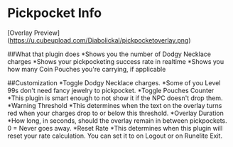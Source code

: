 # Pickpocket Info
[Overlay Preview] (https://u.cubeupload.com/Diabolickal/pickpocketoverlay.png)

##What that plugin does
*Shows you the number of Dodgy Necklace charges
*Shows your pickpocketing success rate in realtime
*Shows you how many Coin Pouches you're carrying, if applicable

##Customization
*Toggle Dodgy Necklace charges.
    *Some of you Level 99s don't need fancy jewelry to pickpocket.
*Toggle Pouches Counter
    *This  plugin is smart enough to not show it if the NPC doesn't drop them.
*Warning Threshold
    *This determines when the text on the overlay turns red when your charges drop to or below this threshold.
*Overlay Duration
    *How long, in seconds, should the overlay remain in between pickpockets. 0 = Never goes away.
*Reset Rate
    *This determines when this plugin will reset your rate calculation. You can set it to on Logout or on Runelite Exit.